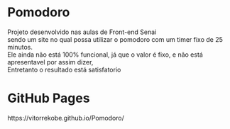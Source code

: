 # Pomodoro
Projeto desenvolvido nas aulas de Front-end Senai 
<br>
sendo um site no qual possa utilizar o pomodoro com um timer fixo de 25 minutos.<br>
Ele ainda não está 100% funcional, já que o valor é fixo, e não está apresentavel por assim dizer, <br>
Entretanto o resultado está satisfatorio
<br>
<h1> GitHub Pages </h1>
https://vitorrekobe.github.io/Pomodoro/
